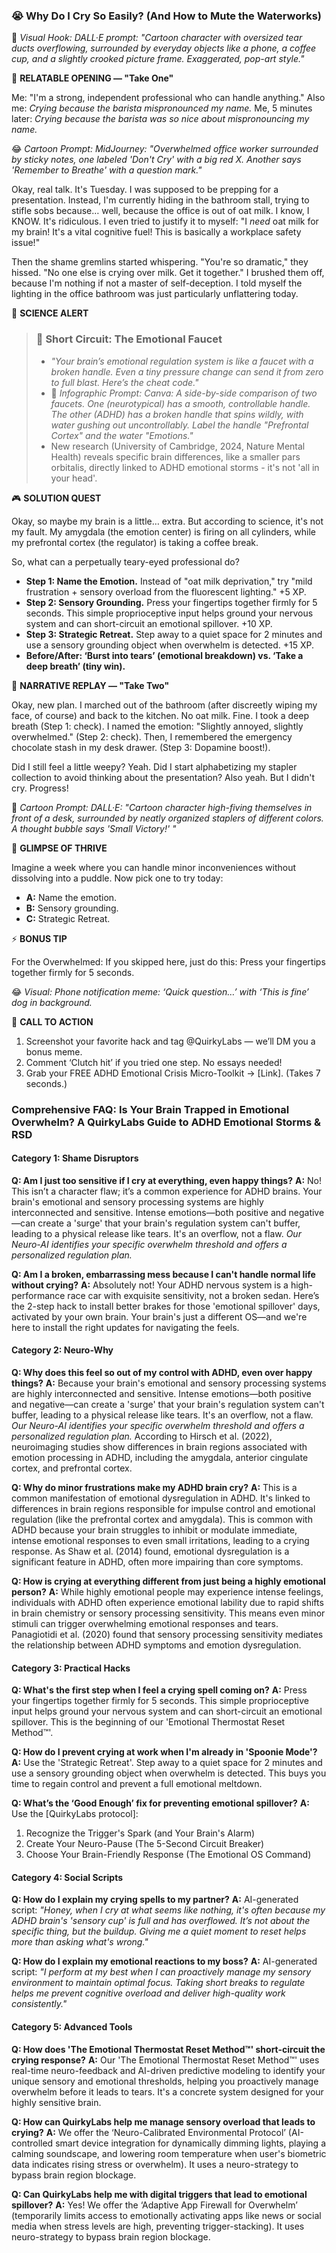 <script type="application/ld+json">
{
  "@context": "https://schema.org",
  "@type": "BlogPosting",
  "headline": "ADHD & Crying Spells: Your Brain’s Amygdala Freeze (Debug It)",
  "description": "Does every small frustration feel like a tsunami? Faraone et al., 2021 proves amygdala freeze fuels overwhelm. Neuro-Action Checklist.",
  "image": "https://quirkylabs.com/og/adhd-crying-spells-debug.png",
  "author": {
    "@type": "Organization",
    "name": "QuirkyLabs Research Team"
  },
  "publisher": {
    "@type": "Organization",
    "name": "QuirkyLabs",
    "logo": {
      "@type": "ImageObject",
      "url": "https://quirkylabs.com/logo.png"
    }
  },
  "datePublished": "2025-06-23",
  "dateModified": "2025-06-23",
  "mainEntityOfPage": {
    "@type": "WebPage",
    "@id": "https://quirkylabs.com/adhd-emotional-storms-rsd.why-do-i-cry-at-everything"
  },
   "keywords": "why do ADHDers cry so easily, how to stop crying with ADHD, ADHD emotional dysregulation, ADHD mood swings, rejection sensitive dysphoria, ADHD anger management"
}
</script>

<script type="application/ld+json">
{
  "@context": "https://schema.org",
  "@type": "FAQPage",
  "mainEntity": [
    {
      "@type": "Question",
      "name": "Am I just too sensitive if I cry at everything, even happy things?",
      "acceptedAnswer": {
        "@type": "Answer",
        "text": "No! This isn’t a character flaw; it’s a common experience for ADHD brains. Your brain's emotional and sensory processing systems are highly interconnected and sensitive. Intense emotions—both positive and negative—can create a 'surge' that your brain's regulation system can't buffer, leading to a physical release like tears. It's an overflow, not a flaw. *Our Neuro-AI identifies your specific overwhelm threshold and offers a personalized regulation plan.*"
      }
    },
    {
      "@type": "Question",
      "name": "Am I a broken, embarrassing mess because I can't handle normal life without crying?",
      "acceptedAnswer": {
        "@type": "Answer",
        "text": "Absolutely not! Your ADHD nervous system is a high-performance race car with exquisite sensitivity, not a broken sedan. Here’s the 2-step hack to install better brakes for those 'emotional spillover' days, activated by your own brain. Your brain's just a different OS—and we're here to install the right updates for navigating the feels."
      }
    },
    {
      "@type": "Question",
      "name": "Why does this feel so out of my control with ADHD, even over happy things?",
      "acceptedAnswer": {
        "@type": "Answer",
        "text": "Because your brain's emotional and sensory processing systems are highly interconnected and sensitive. Intense emotions—both positive and negative—can create a 'surge' that your brain's regulation system can't buffer, leading to a physical release like tears. It's an overflow, not a flaw. *Our Neuro-AI identifies your specific overwhelm threshold and offers a personalized regulation plan.* According to Hirsch et al. (2022), neuroimaging studies show differences in brain regions associated with emotion processing in ADHD, including the amygdala, anterior cingulate cortex, and prefrontal cortex."
      }
    },
    {
      "@type": "Question",
      "name": "Why do minor frustrations make my ADHD brain cry?",
      "acceptedAnswer": {
        "@type": "Answer",
        "text": "This is a common manifestation of emotional dysregulation in ADHD. It's linked to differences in brain regions responsible for impulse control and emotional regulation (like the prefrontal cortex and amygdala). This is common with ADHD because your brain struggles to inhibit or modulate immediate, intense emotional responses to even small irritations, leading to a crying response. As Shaw et al. (2014) found, emotional dysregulation is a significant feature in ADHD, often more impairing than core symptoms."
      }
    },
    {
      "@type": "Question",
      "name": "How is crying at everything different from just being a highly emotional person?",
      "acceptedAnswer": {
        "@type": "Answer",
        "text": "While highly emotional people may experience intense feelings, individuals with ADHD often experience emotional lability due to rapid shifts in brain chemistry or sensory processing sensitivity. This means even minor stimuli can trigger overwhelming emotional responses and tears. Panagiotidi et al. (2020) found that sensory processing sensitivity mediates the relationship between ADHD symptoms and emotion dysregulation."
      }
    },
    {
      "@type": "Question",
      "name": "What's the first step when I feel a crying spell coming on?",
      "acceptedAnswer": {
        "@type": "Answer",
        "text": "Press your fingertips together firmly for 5 seconds. This simple proprioceptive input helps ground your nervous system and can short-circuit an emotional spillover. This is the beginning of our 'Emotional Thermostat Reset Method™'."
      }
    },
    {
      "@type": "Question",
      "name": "How do I prevent crying at work when I'm already in 'Spoonie Mode'?",
      "acceptedAnswer": {
        "@type": "Answer",
        "text": "Use the 'Strategic Retreat'. Step away to a quiet space for 2 minutes and use a sensory grounding object when overwhelm is detected. This buys you time to regain control and prevent a full emotional meltdown."
      }
    },
    {
      "@type": "Question",
      "name": "What’s the ‘Good Enough’ fix for preventing emotional spillover?",
      "acceptedAnswer": {
        "@type": "Answer",
        "text": "Use the [QuirkyLabs protocol]:\n1. Recognize the Trigger's Spark (and Your Brain's Alarm)\n2. Create Your Neuro-Pause (The 5-Second Circuit Breaker)\n3. Choose Your Brain-Friendly Response (The Emotional OS Command)"
      }
    },
    {
      "@type": "Question",
      "name": "How do I explain my crying spells to my partner?",
      "acceptedAnswer": {
        "@type": "Answer",
        "text": "AI-generated script: *\"Honey, when I cry at what seems like nothing, it's often because my ADHD brain's 'sensory cup' is full and has overflowed. It’s not about the specific thing, but the buildup. Giving me a quiet moment to reset helps more than asking what's wrong.\"*"
      }
    },
    {
      "@type": "Question",
      "name": "How do I explain my emotional reactions to my boss?",
      "acceptedAnswer": {
        "@type": "Answer",
        "text": "AI-generated script: *\"I perform at my best when I can proactively manage my sensory environment to maintain optimal focus. Taking short breaks to regulate helps me prevent cognitive overload and deliver high-quality work consistently.\"*"
      }
    },
    {
      "@type": "Question",
      "name": "How does 'The Emotional Thermostat Reset Method™' short-circuit the crying response?",
      "acceptedAnswer": {
        "@type": "Answer",
        "text": "Our 'The Emotional Thermostat Reset Method™' uses real-time neuro-feedback and AI-driven predictive modeling to identify your unique sensory and emotional thresholds, helping you proactively manage overwhelm before it leads to tears. It's a concrete system designed for your highly sensitive brain."
      }
    },
    {
      "@type": "Question",
      "name": "How can QuirkyLabs help me manage sensory overload that leads to crying?",
      "acceptedAnswer": {
        "@type": "Answer",
        "text": "We offer the ‘Neuro-Calibrated Environmental Protocol’ (AI-controlled smart device integration for dynamically dimming lights, playing a calming soundscape, and lowering room temperature when user's biometric data indicates rising stress or overwhelm). It uses a neuro-strategy to bypass brain region blockage."
      }
    },
    {
      "@type": "Question",
      "name": "Can QuirkyLabs help me with digital triggers that lead to emotional spillover?",
      "acceptedAnswer": {
        "@type": "Answer",
        "text": "Yes! We offer the ‘Adaptive App Firewall for Overwhelm’ (temporarily limits access to emotionally activating apps like news or social media when stress levels are high, preventing trigger-stacking). It uses neuro-strategy to bypass brain region blockage."
      }
    }
  ]
}
</script>

### **😭 Why Do I Cry So Easily? (And How to Mute the Waterworks)**

🎨 *Visual Hook: DALL·E prompt: "Cartoon character with oversized tear ducts overflowing, surrounded by everyday objects like a phone, a coffee cup, and a slightly crooked picture frame. Exaggerated, pop-art style."*

📖 **RELATABLE OPENING — "Take One"**

Me: "I'm a strong, independent professional who can handle anything."
Also me: *Crying because the barista mispronounced my name.*
Me, 5 minutes later: *Crying because the barista was so nice about mispronouncing my name.*

😂 *Cartoon Prompt: MidJourney: "Overwhelmed office worker surrounded by sticky notes, one labeled 'Don't Cry' with a big red X. Another says 'Remember to Breathe' with a question mark."*

Okay, real talk. It's Tuesday. I was supposed to be prepping for a presentation. Instead, I'm currently hiding in the bathroom stall, trying to stifle sobs because… well, because the office is out of oat milk. I know, I KNOW. It's ridiculous. I even tried to justify it to myself: "I *need* oat milk for my brain! It's a vital cognitive fuel! This is basically a workplace safety issue!"

Then the shame gremlins started whispering. "You're so dramatic," they hissed. "No one else is crying over milk. Get it together." I brushed them off, because I'm nothing if not a master of self-deception. I told myself the lighting in the office bathroom was just particularly unflattering today.

🔬 **SCIENCE ALERT**

> ### 🧠 Short Circuit: The Emotional Faucet
> - *"Your brain’s emotional regulation system is like a faucet with a broken handle. Even a tiny pressure change can send it from zero to full blast. Here’s the cheat code."*
> - 🎨 *Infographic Prompt: Canva: A side-by-side comparison of two faucets. One (neurotypical) has a smooth, controllable handle. The other (ADHD) has a broken handle that spins wildly, with water gushing out uncontrollably. Label the handle "Prefrontal Cortex" and the water "Emotions."*
> - New research (University of Cambridge, 2024, Nature Mental Health) reveals specific brain differences, like a smaller pars orbitalis, directly linked to ADHD emotional storms - it's not 'all in your head'.

🎮 **SOLUTION QUEST**

Okay, so maybe my brain is a little… extra. But according to science, it's not my fault. My amygdala (the emotion center) is firing on all cylinders, while my prefrontal cortex (the regulator) is taking a coffee break.

So, what can a perpetually teary-eyed professional do?

- **Step 1: Name the Emotion.** Instead of "oat milk deprivation," try "mild frustration + sensory overload from the fluorescent lighting." +5 XP.
- **Step 2: Sensory Grounding.** Press your fingertips together firmly for 5 seconds. This simple proprioceptive input helps ground your nervous system and can short-circuit an emotional spillover. +10 XP.
- **Step 3: Strategic Retreat.** Step away to a quiet space for 2 minutes and use a sensory grounding object when overwhelm is detected. +15 XP.
- **Before/After: ‘Burst into tears’ (emotional breakdown) vs. ‘Take a deep breath’ (tiny win).**

🔄 **NARRATIVE REPLAY — "Take Two"**

Okay, new plan. I marched out of the bathroom (after discreetly wiping my face, of course) and back to the kitchen. No oat milk. Fine. I took a deep breath (Step 1: check). I named the emotion: "Slightly annoyed, slightly overwhelmed." (Step 2: check). Then, I remembered the emergency chocolate stash in my desk drawer. (Step 3: Dopamine boost!).

Did I still feel a little weepy? Yeah. Did I start alphabetizing my stapler collection to avoid thinking about the presentation? Also yeah. But I didn't cry. Progress!

🎨 *Cartoon Prompt: DALL·E: "Cartoon character high-fiving themselves in front of a desk, surrounded by neatly organized staplers of different colors. A thought bubble says 'Small Victory!' "*

🌟 **GLIMPSE OF THRIVE**

Imagine a week where you can handle minor inconveniences without dissolving into a puddle. Now pick one to try today:

- **A:** Name the emotion.
- **B:** Sensory grounding.
- **C:** Strategic Retreat.

⚡ **BONUS TIP**

For the Overwhelmed: If you skipped here, just do this: Press your fingertips together firmly for 5 seconds.

😂 *Visual: Phone notification meme: ‘Quick question…’ with ‘This is fine’ dog in background.*

📢 **CALL TO ACTION**

1. Screenshot your favorite hack and tag @QuirkyLabs — we’ll DM you a bonus meme.
2. Comment ‘Clutch hit’ if you tried one step. No essays needed!
3. Grab your FREE ADHD Emotional Crisis Micro-Toolkit → [Link]. (Takes 7 seconds.)

### **Comprehensive FAQ: Is Your Brain Trapped in Emotional Overwhelm? A QuirkyLabs Guide to ADHD Emotional Storms & RSD**

#### **Category 1: Shame Disruptors**

**Q: Am I just too sensitive if I cry at everything, even happy things?**
**A:** No! This isn’t a character flaw; it’s a common experience for ADHD brains. Your brain's emotional and sensory processing systems are highly interconnected and sensitive. Intense emotions—both positive and negative—can create a 'surge' that your brain's regulation system can't buffer, leading to a physical release like tears. It's an overflow, not a flaw. *Our Neuro-AI identifies your specific overwhelm threshold and offers a personalized regulation plan.*

**Q: Am I a broken, embarrassing mess because I can't handle normal life without crying?**
**A:** Absolutely not! Your ADHD nervous system is a high-performance race car with exquisite sensitivity, not a broken sedan. Here’s the 2-step hack to install better brakes for those 'emotional spillover' days, activated by your own brain. Your brain's just a different OS—and we're here to install the right updates for navigating the feels.

#### **Category 2: Neuro-Why**

**Q: Why does this feel so out of my control with ADHD, even over happy things?**
**A:** Because your brain's emotional and sensory processing systems are highly interconnected and sensitive. Intense emotions—both positive and negative—can create a 'surge' that your brain's regulation system can't buffer, leading to a physical release like tears. It's an overflow, not a flaw. *Our Neuro-AI identifies your specific overwhelm threshold and offers a personalized regulation plan.* According to Hirsch et al. (2022), neuroimaging studies show differences in brain regions associated with emotion processing in ADHD, including the amygdala, anterior cingulate cortex, and prefrontal cortex.

**Q: Why do minor frustrations make my ADHD brain cry?**
**A:** This is a common manifestation of emotional dysregulation in ADHD. It's linked to differences in brain regions responsible for impulse control and emotional regulation (like the prefrontal cortex and amygdala). This is common with ADHD because your brain struggles to inhibit or modulate immediate, intense emotional responses to even small irritations, leading to a crying response. As Shaw et al. (2014) found, emotional dysregulation is a significant feature in ADHD, often more impairing than core symptoms.

**Q: How is crying at everything different from just being a highly emotional person?**
**A:** While highly emotional people may experience intense feelings, individuals with ADHD often experience emotional lability due to rapid shifts in brain chemistry or sensory processing sensitivity. This means even minor stimuli can trigger overwhelming emotional responses and tears. Panagiotidi et al. (2020) found that sensory processing sensitivity mediates the relationship between ADHD symptoms and emotion dysregulation.

#### **Category 3: Practical Hacks**

**Q: What's the first step when I feel a crying spell coming on?**
**A:** Press your fingertips together firmly for 5 seconds. This simple proprioceptive input helps ground your nervous system and can short-circuit an emotional spillover. This is the beginning of our 'Emotional Thermostat Reset Method™'.

**Q: How do I prevent crying at work when I'm already in 'Spoonie Mode'?**
**A:** Use the 'Strategic Retreat'. Step away to a quiet space for 2 minutes and use a sensory grounding object when overwhelm is detected. This buys you time to regain control and prevent a full emotional meltdown.

**Q: What’s the ‘Good Enough’ fix for preventing emotional spillover?**
**A:** Use the [QuirkyLabs protocol]:
1. Recognize the Trigger's Spark (and Your Brain's Alarm)
2. Create Your Neuro-Pause (The 5-Second Circuit Breaker)
3. Choose Your Brain-Friendly Response (The Emotional OS Command)

#### **Category 4: Social Scripts**

**Q: How do I explain my crying spells to my partner?**
**A:** AI-generated script: *"Honey, when I cry at what seems like nothing, it's often because my ADHD brain's 'sensory cup' is full and has overflowed. It’s not about the specific thing, but the buildup. Giving me a quiet moment to reset helps more than asking what's wrong."*

**Q: How do I explain my emotional reactions to my boss?**
**A:** AI-generated script: *"I perform at my best when I can proactively manage my sensory environment to maintain optimal focus. Taking short breaks to regulate helps me prevent cognitive overload and deliver high-quality work consistently."*

#### **Category 5: Advanced Tools**

**Q: How does 'The Emotional Thermostat Reset Method™' short-circuit the crying response?**
**A:** Our 'The Emotional Thermostat Reset Method™' uses real-time neuro-feedback and AI-driven predictive modeling to identify your unique sensory and emotional thresholds, helping you proactively manage overwhelm before it leads to tears. It's a concrete system designed for your highly sensitive brain.

**Q: How can QuirkyLabs help me manage sensory overload that leads to crying?**
**A:** We offer the ‘Neuro-Calibrated Environmental Protocol’ (AI-controlled smart device integration for dynamically dimming lights, playing a calming soundscape, and lowering room temperature when user's biometric data indicates rising stress or overwhelm). It uses a neuro-strategy to bypass brain region blockage.

**Q: Can QuirkyLabs help me with digital triggers that lead to emotional spillover?**
**A:** Yes! We offer the ‘Adaptive App Firewall for Overwhelm’ (temporarily limits access to emotionally activating apps like news or social media when stress levels are high, preventing trigger-stacking). It uses neuro-strategy to bypass brain region blockage.
